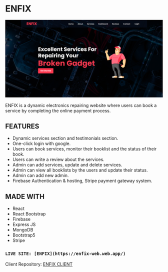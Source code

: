 # ENFIX

![ENFIX](https://raw.githubusercontent.com/mekaiser/enfix-client/main/src/images/enfix.png)

ENFIX is a dynamic electronics repairing website where users can book a service by completing the online payment process.

## FEATURES

- Dynamic services section and testimonials section.
- One-click login with google.
- Users can book services, monitor their booklist and the status of their book.
- Users can write a review about the services.
- Admin can add services, update and delete services.
- Admin can view all booklists by the users and update their status.
- Admin can add new admin.
- Firebase Authentication & hosting, Stripe payment gateway system.

## MADE WITH

- React
- React Bootstrap
- Firebase
- Express JS
- MongoDB
- Bootstrap5
- Stripe

### `LIVE SITE: [ENFIX](https://enfix-web.web.app/)`

Client Repository: [ENFIX CLIENT](https://github.com/mekaiser/enfix-client)

